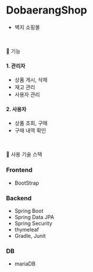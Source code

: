 # DobaerangShop

- 벽지 쇼핑몰

<br>

📌 기능

#### 1. 관리자

  - 상품 게시, 삭제
  - 재고 관리
  - 사용자 관리

#### 2. 사용자

  - 상품 조회, 구매
  - 구매 내역 확인
  
<br>

📌 사용 기술 스택

### Frontend

  - BootStrap
  
### Backend

  - Spring Boot
  - Spring Data JPA
  - Spring Security
  - thymeleaf
  - Gradle, Junit
  
### DB

  - mariaDB
